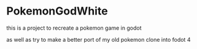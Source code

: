 # PokemonGodWhite

this is a project to recreate a pokemon game in godot

as well as try to make a better port of my old pokemon clone into fodot 4
